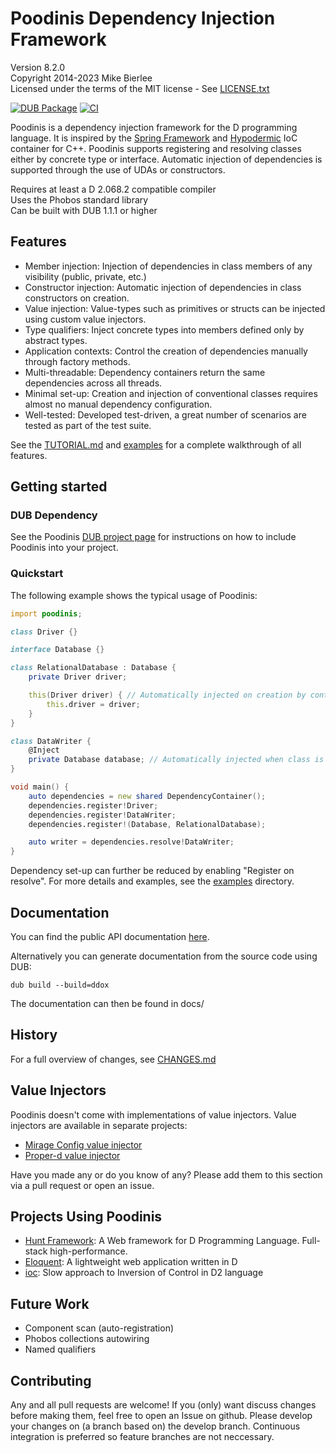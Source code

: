 # Poodinis Dependency Injection Framework

Version 8.2.0  
Copyright 2014-2023 Mike Bierlee  
Licensed under the terms of the MIT license - See [LICENSE.txt](LICENSE.txt)

[![DUB Package](https://img.shields.io/dub/v/poodinis.svg)](https://code.dlang.org/packages/poodinis) [![CI](https://github.com/mbierlee/poodinis/actions/workflows/dub.yml/badge.svg)](https://github.com/mbierlee/poodinis/actions/workflows/dub.yml)

Poodinis is a dependency injection framework for the D programming language. It is inspired by the [Spring Framework] and [Hypodermic] IoC container for C++. Poodinis supports registering and resolving classes either by concrete type or interface. Automatic injection of dependencies is supported through the use of UDAs or constructors.

Requires at least a D 2.068.2 compatible compiler  
Uses the Phobos standard library  
Can be built with DUB 1.1.1 or higher

## Features

-   Member injection: Injection of dependencies in class members of any visibility (public, private, etc.)
-   Constructor injection: Automatic injection of dependencies in class constructors on creation.
-   Value injection: Value-types such as primitives or structs can be injected using custom value injectors.
-   Type qualifiers: Inject concrete types into members defined only by abstract types.
-   Application contexts: Control the creation of dependencies manually through factory methods.
-   Multi-threadable: Dependency containers return the same dependencies across all threads.
-   Minimal set-up: Creation and injection of conventional classes requires almost no manual dependency configuration.
-   Well-tested: Developed test-driven, a great number of scenarios are tested as part of the test suite.

See the [TUTORIAL.md](TUTORIAL.md) and [examples](example) for a complete walkthrough of all features.

## Getting started

### DUB Dependency

See the Poodinis [DUB project page] for instructions on how to include Poodinis into your project.

### Quickstart

The following example shows the typical usage of Poodinis:

```d
import poodinis;

class Driver {}

interface Database {}

class RelationalDatabase : Database {
	private Driver driver;

	this(Driver driver) { // Automatically injected on creation by container
		this.driver = driver;
	}
}

class DataWriter {
	@Inject
	private Database database; // Automatically injected when class is resolved
}

void main() {
	auto dependencies = new shared DependencyContainer();
	dependencies.register!Driver;
	dependencies.register!DataWriter;
	dependencies.register!(Database, RelationalDatabase);

	auto writer = dependencies.resolve!DataWriter;
}
```

Dependency set-up can further be reduced by enabling "Register on resolve". For more details and examples, see the [examples](example) directory.

## Documentation

You can find the public API documentation [here](https://poodinis.dpldocs.info/v8.2.0/index.html).

Alternatively you can generate documentation from the source code using DUB:

```
dub build --build=ddox
```

The documentation can then be found in docs/

## History

For a full overview of changes, see [CHANGES.md](CHANGES.md)

## Value Injectors

Poodinis doesn't come with implementations of value injectors. Value injectors are available in separate projects:

-   [Mirage Config value injector](https://github.com/mbierlee/mirage-injector)
-   [Proper-d value injector](https://github.com/mbierlee/poodinis-proper-d-injector)

Have you made any or do you know of any? Please add them to this section via a pull request or open an issue.

## Projects Using Poodinis

-   [Hunt Framework](https://github.com/huntlabs/hunt-framework): A Web framework for D Programming Language. Full-stack high-performance.
-   [Eloquent](https://github.com/SingingBush/eloquent): A lightweight web application written in D
-   [ioc](https://github.com/FilipMalczak/ioc): Slow approach to Inversion of Control in D2 language

## Future Work

-   Component scan (auto-registration)
-   Phobos collections autowiring
-   Named qualifiers

## Contributing

Any and all pull requests are welcome! If you (only) want discuss changes before making them, feel free to open an Issue on github.
Please develop your changes on (a branch based on) the develop branch. Continuous integration is preferred so feature branches are not neccessary.

[spring framework]: http://projects.spring.io/spring-framework/
[hypodermic]: https://github.com/ybainier/hypodermic/
[dub project page]: http://code.dlang.org/packages/poodinis
